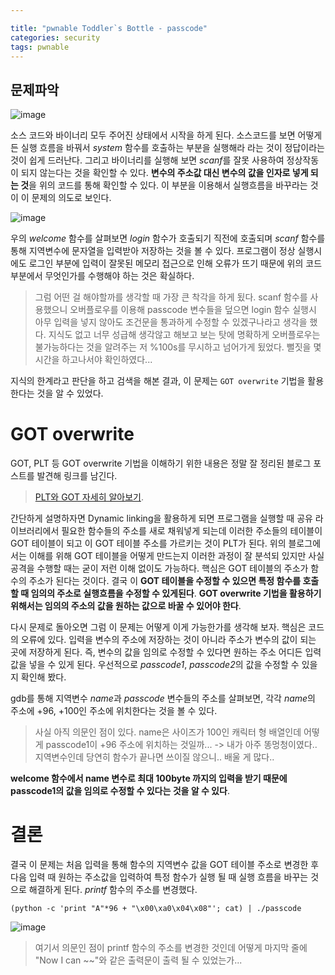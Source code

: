 ```yaml
---

title: "pwnable Toddler`s Bottle - passcode"
categories: security
tags: pwnable
---
```


## 문제파악

![image](https://user-images.githubusercontent.com/32065940/76674860-26c51880-65f7-11ea-874c-894dce54e7a1.png)

소스 코드와 바이너리 모두 주어진 상태에서 시작을 하게 된다. 소스코드를 보면 어떻게든 실행 흐름을 바꿔서 *system* 함수를 호출하는 부분을 실행해라 라는 것이 정답이라는 것이 쉽게 드러난다. 그리고 바이너리를 실행해 보면 *scanf*를 잘못 사용하여 정상작동이 되지 않는다는 것을 확인할 수 있다. **변수의 주소값 대신 변수의 값을 인자로 넣게 되는 것**을 위의 코드를 통해 확인할 수 있다. 이 부분을 이용해서 실행흐름을 바꾸라는 것이 이 문제의 의도로 보인다.



![image](https://user-images.githubusercontent.com/32065940/76674911-afdc4f80-65f7-11ea-84c0-d20fbf473106.png)

우의 *welcome* 함수를 살펴보면 *login* 함수가 호출되기 직전에 호출되며 *scanf* 함수를 통해 지역변수에 문자열을 입력받아 저장하는 것을 볼 수 있다. 프로그램이 정상 실행시에도 로그인 부분에 입력이 잘못된 메모리 접근으로 인해 오류가 뜨기 때문에 위의 코드 부분에서 무엇인가를 수행해야 하는 것은 확실하다. 

> 그럼 어떤 걸 해야할까를 생각할 때 가장 큰 착각을 하게 됬다. scanf 함수를 사용했으니 오버플로우를 이용해 passcode 변수들을 덮으면 login 함수 실행시 아무 입력을 넣지 않아도 조건문을 통과하게 수정할 수 있겠구나라고 생각을 했다. 지식도 없고 너무 성급해 생각않고 해보고 보는 탓에 명확하게 오버플로우는 불가능하다는 것을 알려주는 저 %100s를 무시하고 넘어가게 됬었다. 뻘짓을 몇 시간을 하고나서야 확인하였다...

지식의 한계라고 판단을 하고 검색을 해본 결과, 이 문제는 `GOT overwrite` 기법을 활용한다는 것을 알 수 있었다.



# GOT overwrite

GOT, PLT 등 GOT overwrite 기법을 이해하기 위한 내용은 정말 잘 정리된 블로그 포스트를 발견해 링크를 남긴다. 

> [PLT와 GOT 자세히 알아보기](https://bpsecblog.wordpress.com/2016/03/07/about_got_plt_1/). 

간단하게 설명하자면 Dynamic linking을 활용하게 되면 프로그램을 실행할 때 공유 라이브러리에서 필요한 함수들의 주소를 새로 채워넣게 되는데 이러한 주소들의 테이블이 GOT 테이블이 되고 이 GOT  테이블 주소를 가르키는 것이 PLT가 된다. 위의 블로그에서는 이해를 위해 GOT 테이블을 어떻게 만드는지 이러한 과정이 잘 분석되 있지만 사실 공격을 수행할 때는 굳이 저런 이해 없이도 가능하다. 핵심은 GOT 테이블의 주소가 함수의 주소가 된다는 것이다. 결국 이 **GOT 테이블을 수정할 수 있으면 특정 함수를 호출할 때 임의의 주소로 실행흐름을 수정할 수 있게된다**. **GOT overwrite 기법을 활용하기 위해서는 임의의 주소의 값을 원하는 값으로 바꿀 수 있어야 한다**.

다시 문제로 돌아오면 그럼 이 문제는 어떻게 이게 가능한가를 생각해 보자. 핵심은 코드의 오류에 있다. 입력을 변수의 주소에 저장하는 것이 아니라 주소가 변수의 값이 되는 곳에 저장하게 된다. 즉, 변수의 값을 임의로 수정할 수 있다면 원하는 주소 어디든 입력값을 넣을 수 있게 된다. 우선적으로 *passcode1*, *passcode2*의 값을 수정할 수 있을지 확인해 봤다.

gdb를 통해 지역변수 *name*과 *passcode* 변수들의 주소를 살펴보면, 각각 *name*의 주소에 +96, +100인 주소에 위치한다는 것을 볼 수 있다. 

> 사실 아직 의문인 점이 있다. name은 사이즈가 100인 캐릭터 형 배열인데 어떻게 passcode1이 +96 주소에 위치하는 것일까... -> 내가 아주 똥멍청이였다.. 지역변수인데 당연히 함수가 끝나면 쓰이질 않으니.. 배울 게 많다..

**welcome 함수에서 name 변수로 최대 100byte 까지의 입력을 받기 때문에 passcode1의 값을 임의로 수정할 수 있다는 것을 알 수 있다**.



# 결론

결국 이 문제는 처음 입력을 통해 함수의 지역변수 값을 GOT 테이블 주소로 변경한 후 다음 입력 때 원하는 주소값을 입력하여 특정 함수가 실행 될 때 실행 흐름을 바꾸는 것으로 해결하게 된다. *printf* 함수의 주소를 변경했다. 

`(python -c 'print "A"*96 + "\x00\xa0\x04\x08"'; cat) | ./passcode`

![image](https://user-images.githubusercontent.com/32065940/76675715-a1923180-65ff-11ea-88ab-15417402f480.png)

> 여기서 의문인 점이 printf 함수의 주소를 변경한 것인데 어떻게 마지막 줄에 "Now I can ~~"와 같은 출력문이 출력 될 수 있었는가...